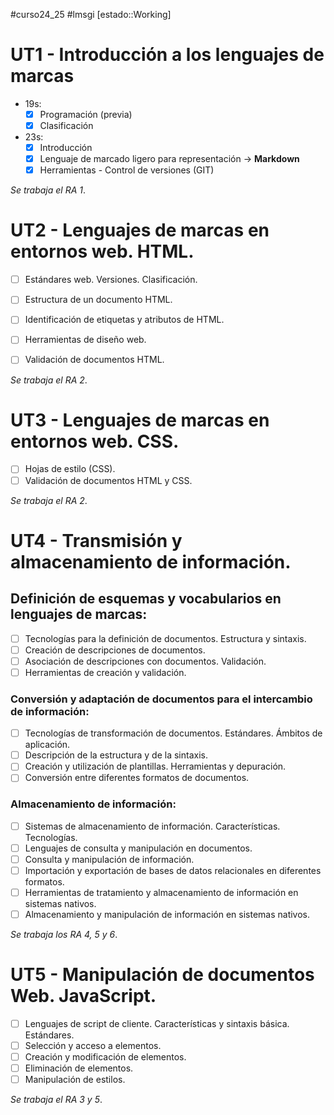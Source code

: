 #curso24_25 #lmsgi [estado::Working]



# UT1 - Introducción a los lenguajes de marcas
+ 19s:
  + [x] Programación (previa)
  + [x] Clasificación
+ 23s:
  + [x] Introducción
  + [x] Lenguaje de marcado ligero para representación -> **Markdown**
  + [x] Herramientas - Control de versiones (GIT)
 
_Se trabaja el RA 1_.


# UT2 - Lenguajes de marcas en entornos web. HTML.

+ [ ] Estándares web. Versiones. Clasificación.
+ [ ] Estructura de un documento HTML.
+ [ ] Identificación de etiquetas y atributos de HTML.
+ [ ] Herramientas de diseño web.
+ [ ] Validación de documentos HTML.


_Se trabaja el RA 2_.


# UT3 - Lenguajes de marcas en entornos web. CSS.

+ [ ] Hojas de estilo (CSS).
+ [ ] Validación de documentos HTML y CSS.

_Se trabaja el RA 2_.


# UT4 - Transmisión y almacenamiento de información.
## Definición de esquemas y vocabularios en lenguajes de marcas:
+ [ ] Tecnologías para la definición de documentos. Estructura y sintaxis.
+ [ ] Creación de descripciones de documentos.
+ [ ] Asociación de descripciones con documentos. Validación.
+ [ ] Herramientas de creación y validación.

### Conversión y adaptación de documentos para el intercambio de información:
+ [ ] Tecnologías de transformación de documentos. Estándares. Ámbitos de aplicación.
+ [ ] Descripción de la estructura y de la sintaxis.
+ [ ] Creación y utilización de plantillas. Herramientas y depuración.
+ [ ] Conversión entre diferentes formatos de documentos.

### Almacenamiento de información:
+ [ ] Sistemas de almacenamiento de información. Características. Tecnologías.
+ [ ] Lenguajes de consulta y manipulación en documentos.
+ [ ] Consulta y manipulación de información.
+ [ ] Importación y exportación de bases de datos relacionales en diferentes formatos.
+ [ ] Herramientas de tratamiento y almacenamiento de información en sistemas nativos.
+ [ ] Almacenamiento y manipulación de información en sistemas nativos.

_Se trabaja los RA 4, 5 y 6_.


# UT5 - Manipulación de documentos Web. JavaScript.

+ [ ] Lenguajes de script de cliente. Características y sintaxis básica. Estándares.
+ [ ] Selección y acceso a elementos.
+ [ ] Creación y modificación de elementos.
+ [ ] Eliminación de elementos.
+ [ ] Manipulación de estilos.

_Se trabaja el RA 3 y 5_.